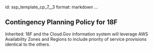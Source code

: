 id: ssp_template_cp_7__3
format: markdown
...
## Contingency Planning Policy for 18F

Inherited:
18F and the Cloud.Gov information system will leverage AWS Availability Zones and Regions to include priority of
service provisions identical to the others.
